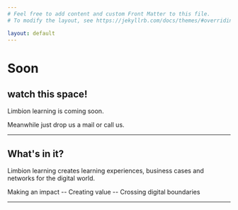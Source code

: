 ```yaml
---
# Feel free to add content and custom Front Matter to this file.
# To modify the layout, see https://jekyllrb.com/docs/themes/#overriding-theme-defaults

layout: default
---
```


# Soon
## watch this space!

Limbion learning is coming soon.

Meanwhile just drop us a mail or call us.

***

## What's in it?

Limbion learning creates learning experiences, business cases and networks for the digital world.



Making an impact -- Creating value -- Crossing digital boundaries

***